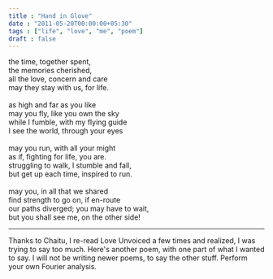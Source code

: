 ```yaml
---
title : "Hand in Glove"
date : "2011-05-20T00:00:00+05:30"
tags : ["life", "love", "me", "poem"]
draft : false
---
```


the time, together spent,<br />
the memories cherished,<br />
all the love, concern and care<br />
may they stay with us, for life.<br />
<br />
as high and far as you like<br />
may you fly, like you own the sky<br />
while I fumble, with my flying guide<br />
I see the world, through your eyes<br />
<br />
may you run, with all your might<br />
as if, fighting for life, you are.<br />
struggling to walk, I stumble and fall,<br />
but get up each time, inspired to run.<br />
<br />
may you, in all that we shared<br />
find strength to go on, if en-route<br />
our paths diverged; you may have to wait,<br />
but you shall see me, on the other side!<br />

---

Thanks to Chaitu, I re-read Love Unvoiced a few times and
realized, I was trying to say too much. Here's another poem,
with one part of what I wanted to say. I will not be writing
newer poems, to say the other stuff. Perform your own Fourier
analysis.
